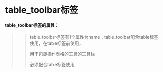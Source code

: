 # **table\_toolbar标签**

#### **table\_toolbar标签的属性：**

> > table\_toolbar标签有1个属性为name；table\_toolbar配合table标签使用，在table标签前使用，
> >
> > 用于包裹操作表格的工具的工具栏
> >
> > 必须配合table标签使用



